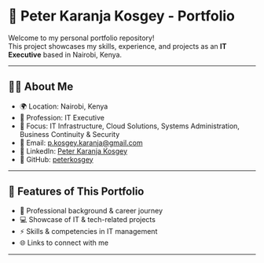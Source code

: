 # 💼 Peter Karanja Kosgey - Portfolio

Welcome to my personal portfolio repository!  
This project showcases my skills, experience, and projects as an **IT Executive** based in Nairobi, Kenya.  

---

## 👨‍💻 About Me
- 🌍 Location: Nairobi, Kenya  
- 📌 Profession: IT Executive  
- 🎯 Focus: IT Infrastructure, Cloud Solutions, Systems Administration, Business Continuity & Security  
- 📧 Email: [p.kosgey.karanja@gmail.com](mailto:p.kosgey.karanja@gmail.com)  
- 🔗 LinkedIn: [Peter Karanja Kosgey](https://www.linkedin.com/in/peter-kosgey-b0aa11101/)  
- 🐙 GitHub: [peterkosgey](https://github.com/peterkosgey)  

---

## 🚀 Features of This Portfolio
- 📑 Professional background & career journey  
- 💻 Showcase of IT & tech-related projects  
- ⚡ Skills & competencies in IT management  
- 🌐 Links to connect with me  

---

